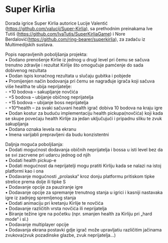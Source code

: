 # Super Kirlia
Dorada igrice Super Kirlia autorice Lucije Valentić (https://github.com/valucij/Super-Kirlia), sa prethodnim preinakama Ive Tutiš (https://github.com/IvaTutis/SuperKirliaGame) i Nore Berdalović(https://github.com/ring-bearer/superkirlia), za zadaću iz Multimedijskih sustava.

Popis napravljenih poboljšanja projekta:\
•	Dodano prenošenje Kirlie iz jednog u drugi level pri čemu se sačuva trenutno zdravlje i rezultat Kirlije što omogučuje pamćenje do sada dobivenog rezultata\
•	Dodan ispis konačnog rezultata u slučaju gubitka i pobjede\
•	Promijenjen način bodovanja pri čemu se nagrađuje igrača koji sačuva više healtha te ubija neprijatelje:\
            -	+10 bodova – sakupljanje novčića\
            -	+5 bodova – ubijanje običnog neprijatelja\
            -	+15 bodova – ubijanje boss neprijatelja\
            -	+10*health – za svaki sačuvani health igrač dobiva 10 bodova na kraju igre\
•	Dodan kostur za buduću implementaciju health pickupa(novčića) koji kada se skupe povećaju health Kirlije za jedan uključujući i pripadnu sliku te zvuk sakupljanja\
•	Dodana oznaka levela na ekranu\
•	Imena varijabli prepravljeni da budu konzistentni


Daljnja moguća poboljšanja:\
•	Dodati mogućnost dodavanja običnih neprijatelja i bossa u isti level bez da se svi zacrvene pri udarcu jednog od njih\
•	Dodati health pickup-e\
•	Dodati mogućnost da neprijatelji mogu pratiti Kirliju kada se nalazi na istoj platformi kao i ona\
•	Dodavanje mogućnosti „prolaska“ kroz donju platformu pritiskom tipke strelice prema dolje ili tipke S\
•	Dodavanje opcije za pauziranje igre\
•	Dodavanje opcije za spremanje trenutnog stanja u igrici i kasniji nastavaka igre iz zadnjeg spremljenog stanja\
•	Dodati animaciju pri kretanju Kirlije te novčića\
•	Dodavanje različitih vrsta novčića ili neprijatelja\
•	Biranje težine igre na početku (npr. smanjen health za Kirliju pri „hard mode“ i sl.)\
•	Dodavanje multiplayer opcije\
•	Dodavanja ekrana postavki gdje igrač može upravljatiu različitim jačinama zvukova(zvuk pozadinske glazbe, zvuk neprijatelja...)


